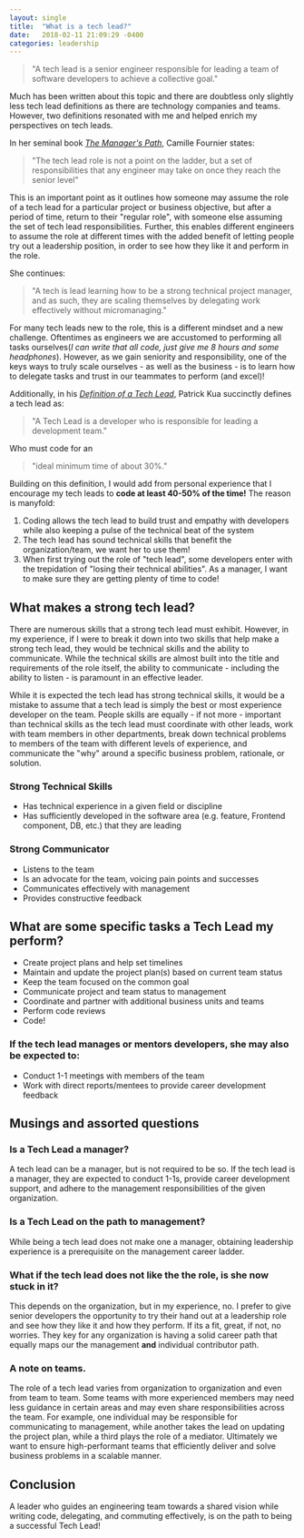 ```yaml
---
layout: single
title:  "What is a tech lead?"
date:   2018-02-11 21:09:29 -0400
categories: leadership
---
```

>"A tech lead is a senior engineer responsible for leading a team of software developers to achieve a collective goal."

Much has been written about this topic and there are doubtless only slightly less tech lead definitions as there are technology companies and teams. However, two definitions resonated with me and helped enrich my perspectives on tech leads.

In her seminal book [_The Manager's Path_](https://www.amazon.com/Managers-Path-Leaders-Navigating-Growth/dp/1491973897), Camille Fournier states:
>"The tech lead role is not a point on the ladder, but a set of responsibilities that any engineer may take on once they reach the senior level"

This is an important point as it outlines how someone may assume the role of a tech lead for a particular project or business objective, but after a period of time, return to their "regular role", with someone else assuming the set of tech lead responsibilities. Further, this enables different engineers to assume the role at different times with the added benefit of letting people try out a leadership position, in order to see how they like it and perform in the role.

She continues:

>"A tech is lead learning how to be a strong technical project manager, and as such, they are scaling themselves by delegating work effectively without micromanaging."

For many tech leads new to the role, this is a different mindset and a new challenge.  Oftentimes as engineers we are accustomed to performing all tasks ourselves(_I can write that all code, just give me 8 hours and some headphones_).  However, as we gain seniority and responsibility, one of the keys ways to truly scale ourselves - as well as the business - is to learn how to delegate tasks and trust in our teammates to perform (and excel)!

Additionally, in his [_Definition of a Tech Lead_](https://www.thekua.com/atwork/2014/11/the-definition-of-a-tech-lead/), Patrick Kua succinctly defines a tech lead as:
>"A Tech Lead is a developer who is responsible for leading a development team."

Who must code for an

>"ideal minimum time of about 30%."

Building on this definition, I would add from personal experience that I encourage my tech leads to **code at least 40-50% of the time!** The reason is manyfold:
1. Coding allows the tech lead to build trust and empathy with developers while also keeping a pulse of the technical beat of the system
2. The tech lead has sound technical skills that benefit the organization/team, we want her to use them!
3. When first trying out the role of "tech lead", some developers enter with the trepidation of "losing their technical abilities". As a manager, I want to make sure they are getting plenty of time to code!


## What makes a strong tech lead?
There are numerous skills that a strong tech lead must exhibit.  However, in my experience, if I were to break it down into two skills that help make a strong tech lead, they would be technical skills and the ability to communicate. While the technical skills are almost built into the title and requirements of the role itself, the ability to communicate - including the ability to listen - is paramount in an effective leader.

While it is expected the tech lead has strong technical skills, it would be a mistake to assume that a tech lead is simply the best or most experience developer on the team. People skills are equally - if not more - important than technical skills as the tech lead must coordinate with other leads, work with team members in other departments, break down technical problems to members of the team with different levels of experience, and communicate the "why" around a specific business problem, rationale, or solution.  

### Strong Technical Skills
- Has technical experience in a given field or discipline
- Has sufficiently developed in the software area (e.g. feature, Frontend component, DB, etc.) that they are leading

### Strong Communicator  
- Listens to the team
- Is an advocate for the team, voicing pain points and successes
- Communicates effectively with management
- Provides constructive feedback


## What are some specific tasks a Tech Lead my perform?
- Create project plans and help set timelines
- Maintain and update the project plan(s) based on current team status
- Keep the team focused on the common goal
- Communicate project and team status to management
- Coordinate and partner with additional business units and teams
- Perform code reviews
- Code!

### If the tech lead manages or mentors developers, she may also be expected to:
- Conduct 1-1 meetings with members of the team
- Work with direct reports/mentees to provide career development feedback

## Musings and assorted questions

### Is a Tech Lead a manager?
A tech lead can be a manager, but is not required to be so. If the tech lead is a manager, they are expected to conduct 1-1s, provide career development support, and adhere to the management responsibilities of the given organization.  

### Is a Tech Lead on the path to management?
While being a tech lead does not make one a manager, obtaining leadership experience is a prerequisite on the management career ladder.

### What if the tech lead does not like the the role, is she now stuck in it?
This depends on the organization, but in my experience, no. I prefer to give senior developers the opportunity to try their hand out at a leadership role and see how they like it and how they perform. If its a fit, great, if not, no worries. They key for any organization is having a solid career path that equally maps our the management **and** individual contributor path.

### A note on teams.
The role of a tech lead varies from organization to organization and even from team to team.  Some teams with more experienced members may need less guidance in certain areas and may even share responsibilities across the team. For example, one individual may be responsible for communicating to management, while another takes the lead on updating the project plan, while a third plays the role of a mediator. Ultimately we want to ensure high-performant teams that efficiently deliver and solve business problems in a scalable manner.  

## Conclusion
A leader who guides an engineering team towards a shared vision while writing code, delegating, and commuting effectively, is on the path to being a successful Tech Lead!
